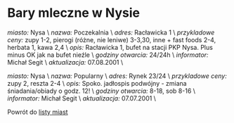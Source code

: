 # Bary mleczne w Nysie


*miasto:*  Nysa    \\
*nazwa:*  Poczekalnia   \\
*adres:*  Racławicka 1   \\
*przykladowe ceny:*  zupy 1-2, pierogi (różne, nie leniwe) 3-3,30, inne + fast foods 2-4, herbata 1, kawa 2,4   \\
*opis:*  Racławicka 1, bufet na stacji PKP Nysa. Plus minus OK jak na bufet nieźle   \\
*godziny otwarcia:*  24/24h   \\
*informator:*  Michał Segit   \\
*aktualizacja:*    07.08.2001   \\



*miasto:*  Nysa    \\
*nazwa:*  Popularny   \\
*adres:*  Rynek 23/24   \\
*przykladowe ceny:*  zupy 2, reszta 2-4   \\
*opis:*  Spoko. jadłospis podwójny - zmiana śniadania/obiady o godz. 12!   \\
*godziny otwarcia:*  8-18, sob 8-16   \\
*informator:*  Michał Segit   \\
*aktualizacja:*    07.07.2001   \\

Powrót do [listy miast](/bary_mleczne)


